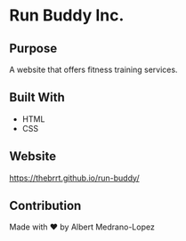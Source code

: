 # Run Buddy Inc.

## Purpose
A website that offers fitness training services.

## Built With
* HTML
* CSS

## Website
https://thebrrt.github.io/run-buddy/

## Contribution
Made with ❤️ by Albert Medrano-Lopez
